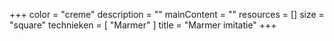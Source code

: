 +++
color = "creme"
description = ""
mainContent = ""
resources = []
size = "square"
technieken = [
  "Marmer"
]
title = "Marmer imitatie"
+++

